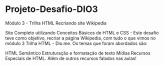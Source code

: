 # Projeto-Desafio-DIO3

Módulo 3 - Trilha HTML
Recriando site Wikipedia

Site Completo utilizando Conceitos Básicos de HTML e CSS - Este desafio teve como objetivo, recriar a página Wikipedia, com tudo o que vimos no módulo 3 Trilha HTML - Dio.me. Os temas que foram abordados são:

HTML Semântico
Estruturação e formatação de texto
Mídias
Recursos Especiais de HTML. Além de outros recursos falados nas aulas!
